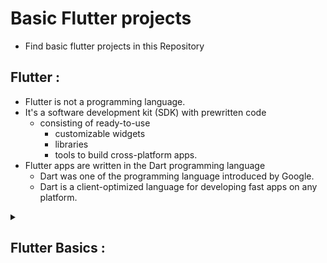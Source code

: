 # Basic Flutter projects
- Find basic flutter projects in this Repository


## Flutter :
 - Flutter is not a programming language.
  - It's a software development kit (SDK) with prewritten code
    - consisting of ready-to-use 
        - customizable widgets
        - libraries 
        - tools to build cross-platform apps.
 - Flutter apps are written in the Dart programming language
    - Dart was one of the programming language introduced by Google.
    - Dart is a client-optimized language for developing fast apps on any platform.



<details> 
    <summary> <h2>Flutter Basics :</h2> </summary>
    <br/>

### Text Widget

```dart
body:  Center(
            child: Text(
              'Hello World',
              style: TextStyle(
                fontSize: 20.0,
                fontWeight: FontWeight.bold,
                letterSpacing: 2.0,
                color: Colors.grey[600],
                fontFamily: 'IndieFlower',
              )
            ),
```

### Image Widget🌅

```dart
child: Image(
                  image: AssetImage('Asset/1.webp'),
              ),
          // alternative
child: Image.asset('Asset/1.webp'),
```

### How to make an App Bar

```dart
appBar: AppBar(
          title: Text('Calculator'),
          centerTitle: true,
        ),
```

### How to add Icons 😎

```dart
body:  Center(
            child: Icon(
              Icons.airplane_ticket,
              color: Colors.amberAccent,
              size: 50.0,
            )

        ),
```

### How to add Buttons

```dart
//RaisedButton :

body:  Center(
            child: RaisedButton(
              onPressed: (){
                                        print('Button Clicked');
                                },
              child: Text('Click me'),
              color: Colors.amberAccent ,
            )

//FlatButton :

body:  Center(
            child: FlatButton(
              onPressed: (){},
              child: Text('Click me'),
              color: Colors.amberAccent ,
            )
```

### How to merge Icon & Button widget

```dart
body:  Center(
            child: RaisedButton.icon(
              onPressed: (){},
              icon: Icon(
                Icons.mail,
              ),
              label: Text('Mail Me'),
              color: Colors.amberAccent ,
            )

        ),
```

### How to make an icon Button

```dart
body:  Center(
            child: IconButton(
              onPressed: (){},
              icon: Icon(
                Icons.alternate_email,
              ),
              color: Colors.red[600] ,
            )

        ),
```

### How to Give padding

```dart
// padding: EdgeInsets.fromLTRB(10, 10, 10, 10),
   padding: EdgeInsets.symmetric(horizontal: 10.0,vertical: 10.0),
// padding: EdgeInsets.all(20.0),
```

### How to Give padding & Margin

```dart
body: Container(
          padding: EdgeInsets.fromLTRB(10.0, 20.0, 30.0, 40.0),
          // padding: EdgeInsets.symmetric(horizontal: 10.0,vertical: 10.0),
          // padding: EdgeInsets.all(20.0),
            margin: EdgeInsets.all(30.0),
            color: Colors.grey[500],
            child: IconButton(
              onPressed: (){
                print('fish');
              },
              icon: Icon(
                Icons.alternate_email,
              ),
              color: Colors.red[600] ,
            )

        ),
```

### How to padding to a single component like text

```dart
//Use Padding widget in this case instead of container widget 
Padding(
          padding: EdgeInsets.all(90.0),
          child: Text('Hello world'),
        ),
```

### How to manage Alignments in [MainAxis] or Horizontal

```dart
mainAxisAlignment: MainAxisAlignment.spaceEvenly,
mainAxisAlignment: MainAxisAlignment.spaceBetween,
mainAxisAlignment: MainAxisAlignment.spaceAround, 
mainAxisAlignment: MainAxisAlignment.center,
mainAxisAlignment: MainAxisAlignment.start,
mainAxisAlignment: MainAxisAlignment.end,
```

### How to manage Alignments in [CrossAxis] or Virtical

```dart
crossAxisAlignment: CrossAxisAlignment.end,
crossAxisAlignment: CrossAxisAlignment.start,
crossAxisAlignment: CrossAxisAlignment.center,
crossAxisAlignment: CrossAxisAlignment.stretch,
```

### How to use Rows to have multiple widget together

```dart
body: Row(
          mainAxisAlignment: MainAxisAlignment.spaceAround,
          crossAxisAlignment: CrossAxisAlignment.stretch,
          children: <Widget>[
            Text('Hello world'),
            FlatButton(
                onPressed: (){},
                color: Colors.red[600],
                child: Text('click me')
            ),
            Container(
              color: Colors.green[200],
              padding: EdgeInsets.all(30.0),
              child:
              Text(
                'How is it going on man',
              style: TextStyle(
                color: Colors.green[800],
              ),
            ),
            ),
          ],
        ),
```

### How to use Column

```dart
Column(
          mainAxisAlignment: MainAxisAlignment.start,
          crossAxisAlignment: CrossAxisAlignment.end,

          children: <Widget>[
            Container(
              padding: EdgeInsets.all(20.0),
              color: Colors.green,
              child: Text('1'),
            ),
            Container(
              padding: EdgeInsets.all(30.0),
              color: Colors.amber,
              child: Text('2'),
            ),
            Container(
              padding: EdgeInsets.all(40.0),
              color: Colors.red,
              child: Text('3'),
            ),
          ],
        ),
```

### How to use Expanded Widgets

```dart
Row(
          children: <Widget>[
            Expanded(
                child: Image.asset('Asset/1.webp'),
            ),
            Expanded(
              flex: 1,
              child: Container(
                padding: EdgeInsets.all(30.0),
                color: Colors.red[600],
                child: Text('1'),
              ),
            ),
            Expanded(
              flex: 2,
              child: Container(
                padding: EdgeInsets.all(30.0),
                color: Colors.cyan,
                child: Text('2'),
              ),
            ),
            Expanded(
              flex: 3,
              child: Container(
                padding: EdgeInsets.all(30.0),
                color: Colors.orange[800],
                child: Text('3'),
              ),
            ),
          ],
        ),
```

    
    
 </details>
